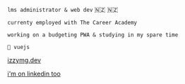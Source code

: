 `lms administrator & web dev` 🇳🇿 🇳🇿 

`currenty employed with The Career Academy`

`working on a budgeting PWA & studying in my spare time`

`💚 vuejs`

[izzymg.dev](https://izzymg.dev)

[i'm on linkedin too](https://www.linkedin.com/in/izzy-martin-guethert-a79008186/)
